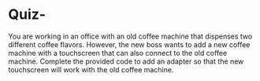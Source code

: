 # Quiz-
You are working in an office with an old coffee machine that dispenses two different coffee flavors. However, the new boss wants to add a new coffee machine with a touchscreen that can also connect to the old coffee machine. Complete the provided code to add an adapter so that the new touchscreen will work with the old coffee machine.
